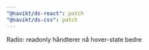 ```yaml
---
"@navikt/ds-react": patch
"@navikt/ds-css": patch
---
```


Radio: readonly håndterer nå hover-state bedre
